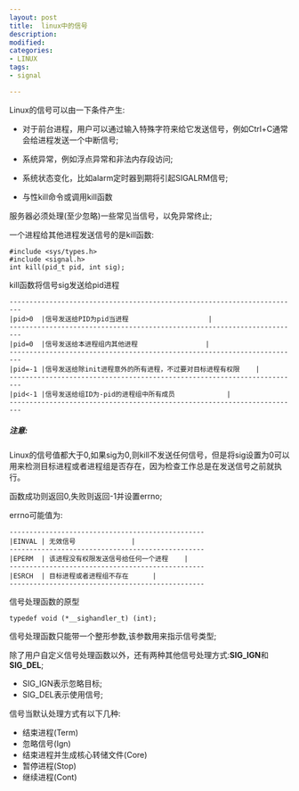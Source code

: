 ```yaml
---
layout: post
title:  linux中的信号
description: 
modified: 
categories: 
- LINUX 
tags:
- signal

---
```


Linux的信号可以由一下条件产生:
* 对于前台进程，用户可以通过输入特殊字符来给它发送信号，例如Ctrl+C通常会给进程发送一个中断信号;

* 系统异常，例如浮点异常和非法内存段访问;

* 系统状态变化，比如alarm定时器到期将引起SIGALRM信号;

* 与性kill命令或调用kill函数

服务器必须处理(至少忽略)一些常见当信号，以免异常终止;

一个进程给其他进程发送信号的是kill函数:
	
	#include <sys/types.h>
	#include <signal.h>
	int kill(pid_t pid, int sig);


kill函数将信号sig发送给pid进程


	-------------------------------------------------------------------------
	|pid>0	|信号发送给PID为pid当进程					|	
	-------------------------------------------------------------------------
	|pid=0	|信号发送给本进程组内其他进程					|	
	-------------------------------------------------------------------------
	|pid=-1	|信号发送给除init进程意外的所有进程，不过要对目标进程有权限	|	
	-------------------------------------------------------------------------
	|pid<-1	|信号发送给组ID为-pid的进程组中所有成员				|	
	-------------------------------------------------------------------------

##### 注意:
Linux的信号值都大于0,如果sig为0,则kill不发送任何信号，但是将sig设置为0可以用来检测目标进程或者进程组是否存在，因为检查工作总是在发送信号之前就执行。

函数成功则返回0,失败则返回-1并设置errno;

errno可能值为:


	-------------------------------------------------
	|EINVAL	| 无效信号				|
	-------------------------------------------------
	|EPERM	| 该进程没有权限发送信号给任何一个进程	|
	-------------------------------------------------
	|ESRCH	| 目标进程或者进程组不存在		|
	-------------------------------------------------



信号处理函数的原型

	typedef void (*__sighandler_t) (int);

信号处理函数只能带一个整形参数,该参数用来指示信号类型;

除了用户自定义信号处理函数以外，还有两种其他信号处理方式:**SIG_IGN**和**SIG_DEL**;

* SIG_IGN表示忽略目标;
* SIG_DEL表示使用信号;

信号当默认处理方式有以下几种:

* 结束进程(Term)
* 忽略信号(Ign)
* 结束进程并生成核心转储文件(Core)
* 暂停进程(Stop)
* 继续进程(Cont)



